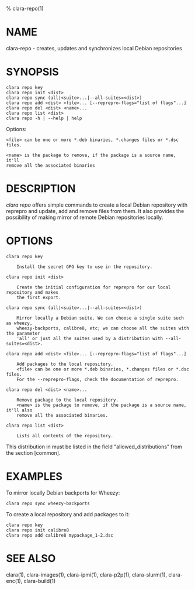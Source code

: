 % clara-repo(1)

# NAME

clara-repo - creates, updates and synchronizes local Debian repositories

# SYNOPSIS

    clara repo key
    clara repo init <dist>
    clara repo sync (all|<suite>...|--all-suites=<dist>)
    clara repo add <dist> <file>... [--reprepro-flags="list of flags"...]
    clara repo del <dist> <name>...
    clara repo list <dist>
    clara repo -h | --help | help

Options:

    <file> can be one or more *.deb binaries, *.changes files or *.dsc files.

    <name> is the package to remove, if the package is a source name, it'll
    remove all the associated binaries

# DESCRIPTION

*clara repo* offers simple commands to create a local Debian repository with reprepro and
update, add and remove files from them. It also provides the possibility of making mirror
of remote Debian repositories locally.

# OPTIONS

    clara repo key

        Install the secret GPG key to use in the repository.

    clara repo init <dist>

        Create the initial configuration for reprepro for our local repository and makes
        the first export.

    clara repo sync (all|<suite>...|--all-suites=<dist>)

        Mirror locally a Debian suite. We can choose a single suite such as wheezy,
        wheezy-backports, calibre8, etc; we can choose all the suites with the parameter
        'all' or just all the suites used by a distribution with --all-suites=<dist>.

    clara repo add <dist> <file>... [--reprepro-flags="list of flags"...]

        Add packages to the local repository.
        <file> can be one or more *.deb binaries, *.changes files or *.dsc files.
        For the --reprepro-flags, check the documentation of reprepro.

    clara repo del <dist> <name>...

        Remove package to the local repository.
        <name> is the package to remove, if the package is a source name, it'll also
        remove all the associated binaries.

    clara repo list <dist>

        Lists all contents of the repository.

This distribution in <dist> must be listed in the field "allowed_distributions" from the section [common].

# EXAMPLES

To mirror locally Debian backports for Wheezy:

    clara repo sync wheezy-backports

To create a local repository and add packages to it:

    clara repo key
    clara repo init calibre8
    clara repo add calibre8 mypackage_1-2.dsc

# SEE ALSO

clara(1), clara-images(1), clara-ipmi(1), clara-p2p(1), clara-slurm(1), clara-enc(1), clara-build(1)
